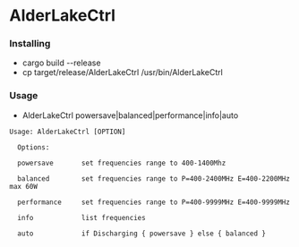 # AlderLakeCtrl

### Installing
* cargo build --release
* cp target/release/AlderLakeCtrl /usr/bin/AlderLakeCtrl

### Usage
* AlderLakeCtrl powersave|balanced|performance|info|auto

```
Usage: AlderLakeCtrl [OPTION]

  Options:
  
  powersave       set frequencies range to 400-1400Mhz
  
  balanced        set frequencies range to P=400-2400MHz E=400-2200MHz max 60W
  
  performance     set frequencies range to P=400-9999MHz E=400-9999MHz
  
  info            list frequencies
  
  auto            if Discharging { powersave } else { balanced }

```
